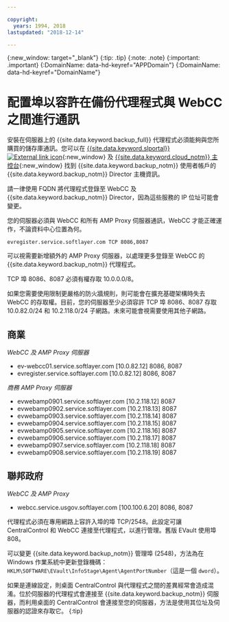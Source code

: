 ```yaml
---

copyright:
  years: 1994, 2018
lastupdated: "2018-12-14"

---
```

{:new_window: target="_blank"}
{:tip: .tip}
{:note: .note}
{:important: .important}
{:DomainName: data-hd-keyref="APPDomain"}
{:DomainName: data-hd-keyref="DomainName"}

# 配置埠以容許在備份代理程式與 WebCC 之間進行通訊

安裝在伺服器上的 {{site.data.keyword.backup_full}} 代理程式必須能夠與您所購買的儲存庫通訊。您可以在 [{{site.data.keyword.slportal}} ![External link icon](../../icons/launch-glyph.svg "External link icon")](https://control.softlayer.com/){:new_window} 及 [{{site.data.keyword.cloud_notm}} 主控台](https://{DomainName}/catalog/){:new_window} 找到 {{site.data.keyword.backup_notm}} 使用者帳戶的 {{site.data.keyword.backup_notm}} Director 主機資訊。

請一律使用 FQDN 將代理程式登錄至 WebCC 及 {{site.data.keyword.backup_notm}} Director，因為這些服務的 IP 位址可能會變更。

您的伺服器必須與 WebCC 和所有 AMP Proxy 伺服器通訊，WebCC 才能正確運作，不論資料中心位置為何。

```
evregister.service.softlayer.com TCP 8086,8087
```

可以視需要新增額外的 AMP Proxy 伺服器，以處理更多登錄至 WebCC 的 {{site.data.keyword.backup_notm}} 代理程式。

TCP 埠 8086、8087 必須有權存取 10.0.0.0/8。

如果您需要使用限制更嚴格的防火牆規則，則可能會在擴充基礎架構時失去 WebCC 的存取權。目前，您的伺服器至少必須容許 TCP 埠 8086、8087 存取 10.0.82.0/24 和 10.2.118.0/24 子網路。未來可能會視需要使用其他子網路。

## 商業

*WebCC 及 AMP Proxy 伺服器*

- ev-webcc01.service.softlayer.com [10.0.82.12] 8086, 8087
- evregister.service.softlayer.com [10.0.82.12] 8086, 8087

*商務 AMP Proxy 伺服器*

- evwebamp0901.service.softlayer.com [10.2.118.12] 8087
- evwebamp0902.service.softlayer.com [10.2.118.13] 8087
- evwebamp0903.service.softlayer.com [10.2.118.14] 8087
- evwebamp0904.service.softlayer.com [10.2.118.15] 8087
- evwebamp0905.service.softlayer.com [10.2.118.16] 8087
- evwebamp0906.service.softlayer.com [10.2.118.17] 8087
- evwebamp0907.service.softlayer.com [10.2.118.18] 8087
- evwebamp0908.service.softlayer.com [10.2.118.19] 8087

## 聯邦政府

*WebCC 及 AMP Proxy*

- webcc.service.usgov.softlayer.com [100.100.6.20] 8086, 8087

代理程式必須在專用網路上容許入埠的埠 TCP/2548。此設定可讓 CentralControl 和 WebCC 連接至代理程式，以進行管理。舊版 EVault 使用埠 808。

可以變更 {{site.data.keyword.backup_notm}} 管理埠 (2548)，方法為在 Windows 作業系統中更新登錄機碼：`HKLM\SOFTWARE\EVault\InfoStage\Agent\AgentPortNumber`（這是一個 `dword`）。

如果是連線設定，則桌面 CentralControl 與代理程式之間的差異經常會造成混淆。位於伺服器的代理程式會連接至 {{site.data.keyword.backup_notm}} 伺服器，而利用桌面的 CentralControl 會連接至您的伺服器，方法是使用其位址及伺服器的認證來存取它。
{:tip}

